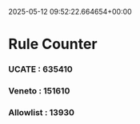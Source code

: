 2025-05-12 09:52:22.664654+00:00
# Rule Counter 
 ### UCATE : 635410

 ### Veneto : 151610

 ### Allowlist : 13930